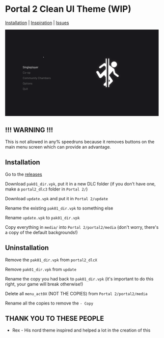 # Portal 2 Clean UI Theme (WIP)
[Installation](https://github.com/MrSlimeDiamond/p2-cleanui#installation) | [Inspiration](https://gamebanana.com/mods/22973) | [Issues](https://github.com/MrSlimeDiamond/p2-cleanui/issues)

<img src="./screenshots/main_menu.png" alt="how it looks atm" width="500"/>

## !!! WARNING !!!
This is not allowed in any% speedruns because it removes buttons on the main menu screen which can provide an advantage.

## Installation
Go to the [releases](https://github.com/MrSlimeDiamond/p2-cleanui/releases)
 
Download `pak01_dir.vpk`, put it in a new DLC folder (if you don't have one, make a `portal2_dlc3` folder in `Portal 2/`)

Download `update.vpk` and put it in `Portal 2/update` 

Rename the existing `pak01_dir.vpk` to something else

Rename `update.vpk` to `pak01_dir.vpk`

Copy everything in `media/` into `Portal 2/portal2/media` (don't worry, there's a copy of the default backgrounds!)

## Uninstallation
Remove the `pak01_dir.vpk` from `portal2_dlcX`

Remove `pak01_dir.vpk` from `update`

Rename the copy you had back to `pak01_dir.vpk` (it's important to do this right, your game will break otherwise!)

Delete all `menu_act0X` (NOT THE COPIES) from `Portal 2/portal2/media`

Rename all the copies to remove the `- Copy`

## THANK YOU TO THESE PEOPLE
* Rex - His nord theme inspired and helped a lot in the creation of this
